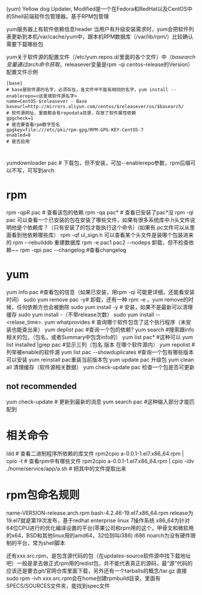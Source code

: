(yum) Yellow dog Updater, Modified是一个在Fedora和RedHat以及CentOS中的Shell前端软件包管理器。基于RPM包管理

yum服务器上有软件依赖信息header
当用户有升级安装需求时，yum会把软件列表更新到本机/var/cache/yum中，跟本机RPM数据库（/var/lib/rpm/）比较确认需要下载哪些包

yum关于软件源的配置文件（/etc/yum.repos.d/里面的各个文件）中（$basearch变量通过arch命令获取，$releasever变量是rpm -qi centos-release的Version）
配置文件示例
```
[base]
# base是软件源的名字，必须存在，各文件中不能有相同的名字，yum install --enablerepo=<这里填软件源名字>
name=CentOS-$releasever - Base
baseurl=http://mirrors.aliyun.com/centos/$releasever/os/$basearch/
# 软件源网址，里面都会有repodata目录，存放了软件属性依赖
gpgcheck=1
# 是否要查看rpm数字签名
gpgkey=file:///etc/pki/rpm-gpg/RPM-GPG-KEY-CentOS-7
enabled=0
# 是否启用
```

#
yumdownloader pac # 下载包，但不安装，可加--enablerepo参数，rpm后缀可以不写，可写到arch
# rpm
rpm -qpR pac # 查看该包的依赖
rpm -qa pac* # 查看已安装了pac*没
rpm -ql pac 可以查看一个已安装的包在安装了哪些文件，如果有很多系统库中.h头文件说明他是个依赖库？（只有安装了的包才能执行这个命令）(如果有.pc文件可以从里面看到他依赖哪些库）
rpm -qf ul_sign.h 可以查看某个头文件是装哪个包装进来的
rpm --rebuilddb 重建数据库
rpm -e pac1 pac2 --nodeps 卸载，但不检查依赖~~
rpm -qpi pac --changelog #查看changelog
# yum
yum info pac #查看包的信息（如果已安装，用rpm -qi 可能更详细，还能看安装时间）
sudo yum remove pac -y# 卸载，还有一种 rpm -e 。yum remove的时候，任何依赖方也会被删除
sudo yum install <Package> -y # 安装，如果不是最新可以清理缓存
sudo yum install <Package>-<Version>（不带release次数）
sudo yum install <Package>-<Version>-<relase_time>.<Platform>
yum whatprovides <cmd> # 查询哪个软件包含了这个执行程序（未安装也能查出来）
yum deplist pac #查询一个包的依赖?
yum search <info> #搜索跟info相关的包，（包名，或者Summary中包含info的）
yum list pac* #这种可以
yum list installed |grep pac  #显示三列（包名 版本 在哪个软件源内）
yum repolist  # 列举被enable的软件源
yum list pac --showduplicates #查询一个包有哪些版本可以安装
yum reinstall pac重装当前版本包
yum update pac 升级包
yum clean all 清理缓存（软件源相关数据）
yum check-update pac 检查一个包是否可更新

## not recommended
yum check-update  # 更新到最新的消息
yum search pac #这种输入部分才能匹配到

# 相关命令
ldd # 查看二进制程序所依赖的库文件
rpm2cpio a-0.0.1-1.el7.x86_64.rpm | cpio -t # 查看rpm中有哪些文件
rpm2cpio a-0.0.1-1.el7.x86_64.rpm | cpio -idv ./home/service/app/a.sh # 把其中的文件提取出来

# rpm包命名规则
name-VERSION-release.arch.rpm
bash-4.2.46-19.el7.x86_64.rpm
release为19.el7就是第19次发布，基于redhat enterprise linux 7操作系统
x86_64为针对64位CPU进行的优化编译设置的平台(苹果公司和rpm用的这个，甲骨文和微软用的x64，BSD和其他linux用的amd64，32位则叫i386)
i686
noarch为没有硬件限制的平台，常为shell脚本

还有xxx.src.rpm，是包含源代码的包（在updates-source软件源中找下载地址吧）一般是拿去做正式rpm用的redist包，并不能代表真正的源码，最“源”代码的应该还是要去git/官网仓库里面下载，另外还有一个tarballs的概念/tar.gz
直接sudo rpm -ivh xxx.src.rpm会在home创建rpmbuild目录，里面有SPECS/SOURCES文件夹，能找到spec文件

